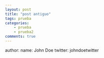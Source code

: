 ```yaml
---
layout: post
title: "post antiguo"
tags: prueba
categories: 
    - prueba
    - prueba2
comments: true
---
```



author:
  name: John Doe
  twitter: johndoetwitter
